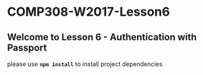 # COMP308-W2017-Lesson6

## Welcome to Lesson 6 - Authentication with Passport

please use **`npm install`** to install project dependencies
